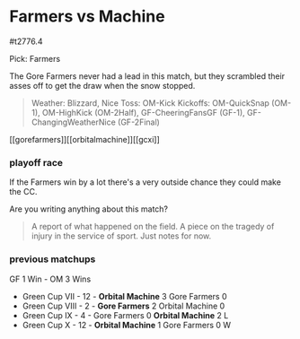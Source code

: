 # Farmers vs Machine

#t2776.4

Pick: Farmers

The Gore Farmers never had a lead in this match, but they scrambled their asses off to get the draw when the snow stopped.

> Weather: Blizzard, Nice
> Toss: OM-Kick
> Kickoffs: OM-QuickSnap (OM-1), OM-HighKick (OM-2Half), GF-CheeringFansGF (GF-1), GF-ChangingWeatherNice (GF-2Final)

[[gorefarmers]][[orbitalmachine]][[gcxi]]



### playoff race

If the Farmers win by a lot there's a very outside chance they could make the CC.

Are you writing anything about this match?

> A report of what happened on the field.
> A piece on the tragedy of injury in the service of sport.
> Just notes for now.

### previous matchups

GF 1 Win - OM 3 Wins

* Green Cup VII - 12 - **Orbital Machine** 3 Gore Farmers 0
* Green Cup VIII - 2 - **Gore Farmers** 2 Orbital Machine 0
* Green Cup IX - 4 - Gore Farmers 0 **Orbital Machine** 2 L
* Green Cup X - 12 - **Orbital Machine** 1 Gore Farmers 0 W